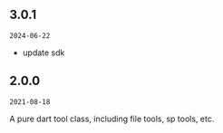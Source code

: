 ## 3.0.1

`2024-06-22`

- update sdk

## 2.0.0

`2021-08-18`

A pure dart tool class, including file tools, sp tools, etc.
